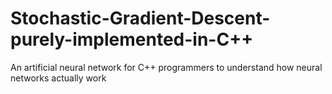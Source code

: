 # Stochastic-Gradient-Descent-purely-implemented-in-C++
An artificial neural network for C++ programmers to understand how neural networks actually work
